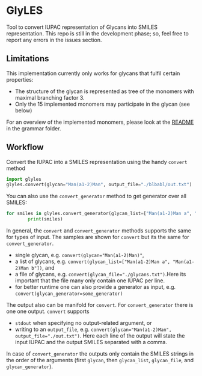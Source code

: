 # GlyLES

Tool to convert IUPAC representation of Glycans into SMILES representation. This repo is still in the development phase;
so, feel free to report any errors in the issues section.

## Limitations

This implementation currently only works for glycans that fulfil certain properties:

* The structure of the glycan is represented as tree of the monomers with maximal branching factor 3.
* Only the 15 implemented monomers may participate in the glycan (see below)

For an overview of the implemented monomers, please look at the [README](glyles/grammar/README.md) in the grammar folder.

## Workflow

Convert the IUPAC into a SMILES representation using the handy `convert` method

```python
import glyles
glyles.convert(glycan="Man(a1-2)Man", output_file="./blbabl/out.txt")
```

You can also use the `convert_generator` method to get generator over all SMILES:

```python
for smiles in glyles.convert_generator(glycan_list=["Man(a1-2)Man a", "Man(a1-2)Man b"]):
        print(smiles)
```

In general, the `convert` and `convert_generator` methods supports the same for types of input. The samples are shown for `convert` but its the same for `convert_generator`.

* single glycan, e.g. `convert(glycan="Man(a1-2)Man)"`,
* a list of glycans, e.g. `convert(glycan_list=["Man(a1-2)Man a", "Man(a1-2)Man b"])`, and
* a file of glycans, e.g. `convert(glycan_file="./glycans.txt")`.Here its important that the file many only contain one IUPAC per line.
* for better runtime one can also provide a generator as input, e.g. `convert(glycan_generator=some_generator)`

The output also can be manifold for `convert`. For `convert_generator` there is one one output. `convert` supports

* `stdout` when specifying no output-related argument, or
* writing to an `output_file`, e.g. `convert(glycan="Man(a1-2)Man", output_file="./out.txt")`. Here each line of the output will state the input IUPAC and the output SMILES separated with a comma.

In case of `convert_generator` the outputs only contain the SMILES strings in the order of the arguments (first `glycan`, then `glycan_list`, `glycan_file`, and `glycan_generator`).
